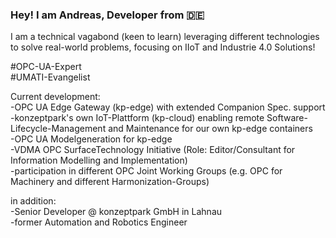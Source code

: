 ### Hey! I am Andreas, Developer from :de:

I am a technical vagabond (keen to learn) leveraging different technologies to solve real-world problems, focusing on IIoT and Industrie 4.0 Solutions!

#OPC-UA-Expert  
#UMATI-Evangelist  

Current development:  
-OPC UA Edge Gateway (kp-edge) with extended Companion Spec. support  
-konzeptpark's own IoT-Plattform (kp-cloud) enabling remote Software-Lifecycle-Management and Maintenance for our own kp-edge containers  
-OPC UA Modelgeneration for kp-edge  
-VDMA OPC SurfaceTechnology Initiative (Role: Editor/Consultant for Information Modelling and Implementation)  
-participation in different OPC Joint Working Groups (e.g. OPC for Machinery and different Harmonization-Groups)  

in addition:  
-Senior Developer @ konzeptpark GmbH in Lahnau   
-former Automation and Robotics Engineer  

<!--
**AndreasHeine/AndreasHeine** is a ✨ _special_ ✨ repository because its `README.md` (this file) appears on your GitHub profile.

Here are some ideas to get you started:

- 🔭 I’m currently working on ...
- 🌱 I’m currently learning ...
- 👯 I’m looking to collaborate on ...
- 🤔 I’m looking for help with ...
- 💬 Ask me about ...
- 📫 How to reach me: ...
- 😄 Pronouns: ...
- ⚡ Fun fact: ...
-->
